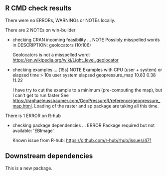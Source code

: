 ## R CMD check results
There were no ERRORs, WARNINGs or NOTEs locally.


There are 2 NOTEs on win-builder

* checking CRAN incoming feasibility ... NOTE
  Possibly misspelled words in DESCRIPTION:
    geolocators (10:106)
    
  Geolocators is not a misspelled word: https://en.wikipedia.org/wiki/Light_level_geolocator
  
* checking examples ... [15s] NOTE
  Examples with CPU (user + system) or elapsed time > 10s
                   user system elapsed
  geopressure_map 10.83   0.38   11.22
  
  I have try to cut the example to a minimum (pre-computing the map), but I can't get to run faster 
  See https://raphaelnussbaumer.com/GeoPressureR/reference/geopressure_map.html. Loading of the
  raster and sp package are taking all this time. 


There is 1 ERROR on R-hub

* checking package dependencies ... ERROR
  Package required but not available: 'EBImage'
  
  Known issue from R-hub: https://github.com/r-hub/rhub/issues/471
  
  
## Downstream dependencies
This is a new package.
